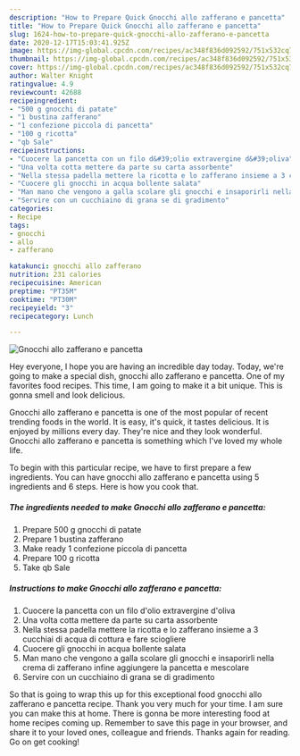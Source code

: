 ```yaml
---
description: "How to Prepare Quick Gnocchi allo zafferano e pancetta"
title: "How to Prepare Quick Gnocchi allo zafferano e pancetta"
slug: 1624-how-to-prepare-quick-gnocchi-allo-zafferano-e-pancetta
date: 2020-12-17T15:03:41.925Z
image: https://img-global.cpcdn.com/recipes/ac348f836d092592/751x532cq70/gnocchi-allo-zafferano-e-pancetta-recipe-main-photo.jpg
thumbnail: https://img-global.cpcdn.com/recipes/ac348f836d092592/751x532cq70/gnocchi-allo-zafferano-e-pancetta-recipe-main-photo.jpg
cover: https://img-global.cpcdn.com/recipes/ac348f836d092592/751x532cq70/gnocchi-allo-zafferano-e-pancetta-recipe-main-photo.jpg
author: Walter Knight
ratingvalue: 4.9
reviewcount: 42688
recipeingredient:
- "500 g gnocchi di patate"
- "1 bustina zafferano"
- "1 confezione piccola di pancetta"
- "100 g ricotta"
- "qb Sale"
recipeinstructions:
- "Cuocere la pancetta con un filo d&#39;olio extravergine d&#39;oliva"
- "Una volta cotta mettere da parte su carta assorbente"
- "Nella stessa padella mettere la ricotta e lo zafferano insieme a 3 cucchiai di acqua di cottura e fare sciogliere"
- "Cuocere gli gnocchi in acqua bollente salata"
- "Man mano che vengono a galla scolare gli gnocchi e insaporirli nella crema di zafferano infine aggiungere la pancetta e mescolare"
- "Servire con un cucchiaino di grana se di gradimento"
categories:
- Recipe
tags:
- gnocchi
- allo
- zafferano

katakunci: gnocchi allo zafferano 
nutrition: 231 calories
recipecuisine: American
preptime: "PT35M"
cooktime: "PT30M"
recipeyield: "3"
recipecategory: Lunch

---
```



![Gnocchi allo zafferano e pancetta](https://img-global.cpcdn.com/recipes/ac348f836d092592/751x532cq70/gnocchi-allo-zafferano-e-pancetta-recipe-main-photo.jpg)

Hey everyone, I hope you are having an incredible day today. Today, we're going to make a special dish, gnocchi allo zafferano e pancetta. One of my favorites food recipes. This time, I am going to make it a bit unique. This is gonna smell and look delicious.



Gnocchi allo zafferano e pancetta is one of the most popular of recent trending foods in the world. It is easy, it's quick, it tastes delicious. It is enjoyed by millions every day. They're nice and they look wonderful. Gnocchi allo zafferano e pancetta is something which I've loved my whole life.


To begin with this particular recipe, we have to first prepare a few ingredients. You can have gnocchi allo zafferano e pancetta using 5 ingredients and 6 steps. Here is how you cook that.

<!--inarticleads1-->

##### The ingredients needed to make Gnocchi allo zafferano e pancetta:

1. Prepare 500 g gnocchi di patate
1. Prepare 1 bustina zafferano
1. Make ready 1 confezione piccola di pancetta
1. Prepare 100 g ricotta
1. Take qb Sale




<!--inarticleads2-->

##### Instructions to make Gnocchi allo zafferano e pancetta:

1. Cuocere la pancetta con un filo d&#39;olio extravergine d&#39;oliva
1. Una volta cotta mettere da parte su carta assorbente
1. Nella stessa padella mettere la ricotta e lo zafferano insieme a 3 cucchiai di acqua di cottura e fare sciogliere
1. Cuocere gli gnocchi in acqua bollente salata
1. Man mano che vengono a galla scolare gli gnocchi e insaporirli nella crema di zafferano infine aggiungere la pancetta e mescolare
1. Servire con un cucchiaino di grana se di gradimento




So that is going to wrap this up for this exceptional food gnocchi allo zafferano e pancetta recipe. Thank you very much for your time. I am sure you can make this at home. There is gonna be more interesting food at home recipes coming up. Remember to save this page in your browser, and share it to your loved ones, colleague and friends. Thanks again for reading. Go on get cooking!
